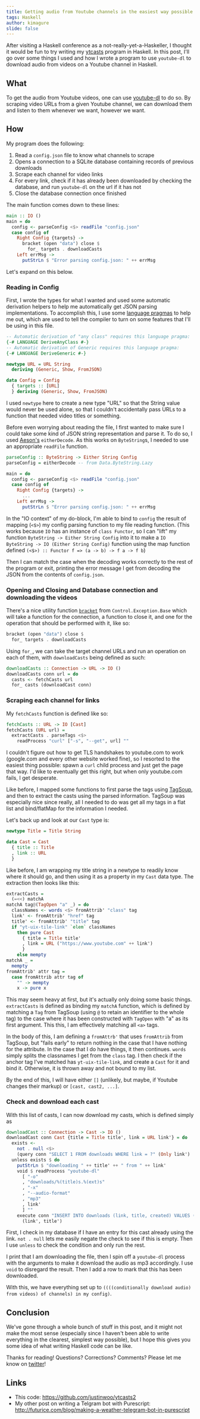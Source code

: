 ```yaml
---
title: Getting audio from Youtube channels in the easiest way possible using Haskell
tags: Haskell
author: kimagure
slide: false
---
```

After visiting a Haskell conference as a not-really-yet-a-Haskeller, I thought it would be fun to try writing my [ytcasts](http://qiita.com/kimagure/items/5674e3ae9c87262af762) program in Haskell. In this post, I'll go over some things I used and how I wrote a program to use `youtube-dl` to download audio from videos on a Youtube channel in Haskell.

## What

To get the audio from Youtube videos, one can use [youtube-dl](https://rg3.github.io/youtube-dl/) to do so. By scraping video URLs from a given Youtube channel, we can download them and listen to them whenever we want, however we want.

## How

My program does the following:

1. Read a `config.json` file to know what channels to scrape
1. Opens a connection to a SQLite database containing records of previous downloads
1. Scrape each channel for video links
1. For every link, check if it has already been downloaded by checking the database, and run `youtube-dl` on the url if it has not
1. Close the database connection once finished

The main function comes down to these lines:

```haskell
main :: IO ()
main = do
  config <- parseConfig <$> readFile "config.json"
  case config of
    Right Config {targets} ->
      bracket (open "data") close $
        for_ targets . downloadCasts
    Left errMsg ->
      putStrLn $ "Error parsing config.json: " ++ errMsg
```

Let's expand on this below.

### Reading in Config

First, I wrote the types for what I wanted and used some automatic derivation helpers to help me automatically get JSON parsing implementations. To accomplish this, I use some [language pragmas](https://wiki.haskell.org/Language_Pragmas) to help me out, which are used to tell the compiler to turn on some features that I'll be using in this file.

```haskell
-- Automatic derivation of "any class" requires this language pragma:
{-# LANGUAGE DeriveAnyClass #-}
-- Automatic derivation of Generic requires this language pragma:
{-# LANGUAGE DeriveGeneric #-}

newtype URL = URL String
  deriving (Generic, Show, FromJSON)

data Config = Config
  { targets :: [URL]
  } deriving (Generic, Show, FromJSON)
```

I used `newtype` here to create a new type "URL" so that the String value would never be used alone, so that I couldn't accidentally pass URLs to a function that needed video titles or something.

Before even worrying about reading the file, I first wanted to make sure I could take some kind of JSON string representation and parse it. To do so, I used [Aeson's](https://hackage.haskell.org/package/aeson/docs/Data-Aeson.html) `eitherDecode`. As this works on `ByteString`s, I needed to use an appropriate `readFile` function.

```haskell
parseConfig :: ByteString -> Either String Config
parseConfig = eitherDecode -- from Data.ByteString.Lazy

main = do
  config <- parseConfig <$> readFile "config.json"
  case config of
    Right Config {targets} ->
      ...
    Left errMsg ->
      putStrLn $ "Error parsing config.json: " ++ errMsg
```

In the "IO context" of my do-block, I'm able to bind to `config` the result of mapping (`<$>`) my config parsing function to my file reading function. (This works because `IO` has an instance of `class Functor`, so I can "lift" my function `ByteString -> Either String Config` into it to make a `IO ByteString -> IO (Either String Config)` function using the map function defined `(<$>) :: Functor f => (a -> b) -> f a -> f b`)

Then I can match the case when the decoding works correctly to the rest of the program or exit, printing the error message I get from decoding the JSON from the contents of `config.json`.

### Opening and Closing and Database connection and downloading the videos

There's a nice utility function [`bracket`](http://hackage.haskell.org/package/base-4.9.0.0/docs/Control-Exception-Base.html#v:bracket) from `Control.Exception.Base` which will take a function for the connection, a function to close it, and one for the operation that should be performed with it, like so:

```haskell
bracket (open "data") close $
  for_ targets . downloadCasts
```

Using `for_`, we can take the target channel URLs and run an operation on each of them, with `downloadCasts` being defined as such:

```haskell
downloadCasts :: Connection -> URL -> IO ()
downloadCasts conn url = do
  casts <- fetchCasts url
  for_ casts (downloadCast conn)
```

### Scraping each channel for links

My `fetchCasts` function is defined like so:

```haskell
fetchCasts :: URL -> IO [Cast]
fetchCasts (URL url) =
  extractCasts . parseTags <$>
    readProcess "curl" ["-s", "--get", url] ""
```

I couldn't figure out how to get TLS handshakes to youtube.com to work (google.com and every other website worked fine), so I resorted to the easiest thing possible: spawn a `curl` child process and just get the page that way. I'd like to eventually get this right, but when only youtube.com fails, I get desperate.

Like before, I mapped some functions to first parse the tags using [TagSoup](https://hackage.haskell.org/package/tagsoup), and then to extract the casts using the parsed information. TagSoup was especially nice since really, all I needed to do was get all my tags in a flat list and bind/flatMap for the information I needed.

Let's back up and look at our `Cast` type is:

```haskell
newtype Title = Title String

data Cast = Cast
  { title :: Title
  , link :: URL
  }
```

Like before, I am wrapping my title string in a newtype to readily know where it should go, and then using it as a property in my `Cast` data type. The extraction then looks like this:

```haskell
extractCasts =
  (=<<) matchA
matchA tag@(TagOpen "a" _) = do
  classNames <- words <$> fromAttrib' "class" tag
  link' <- fromAttrib' "href" tag
  title' <- fromAttrib' "title" tag
  if "yt-uix-tile-link" `elem` classNames
    then pure Cast
      { title = Title title'
      , link = URL ("https://www.youtube.com" ++ link')
      }
    else mempty
matchA _ =
  mempty
fromAttrib' attr tag =
  case fromAttrib attr tag of
    "" -> mempty
    x -> pure x
```

This may seem heavy at first, but it's actually only doing some basic things. `extractCasts` is defined as binding my `matchA` function, which is defined by matching a `Tag` from TagSoup (using `@` to retain an identifier to the whole tag) to the case where it has been constructed with `TagOpen` with "a" as its first argument. This this, I am effectively matching all `<a>` tags.

In the body of this, I am defining a `fromAttrb'` that uses `fromAttrib` from TagSoup, but "fails early" to return nothing in the case that I have nothing for the attribute. In the case that I do have things, it then continues. `words` simply splits the classnames I get from the `class` tag. I then check if the anchor tag I've matched has `yt-uix-tile-link`, and create a `Cast` for it and bind it. Otherwise, it is thrown away and not bound to my list.

By the end of this, I will have either `[]` (unlikely, but maybe, if Youtube changes their  markup) or `[cast, cast2, ...]`.

### Check and download each cast

With this list of casts, I can now download my casts, which is defined simply as

```haskell
downloadCast :: Connection -> Cast -> IO ()
downloadCast conn Cast {title = Title title', link = URL link'} = do
  exists <-
    not . null <$>
    (query conn "SELECT 1 FROM downloads WHERE link = ?" (Only link') :: IO [Only Int])
  unless exists $ do
    putStrLn $ "downloading " ++ title' ++ " from " ++ link'
    void $ readProcess "youtube-dl"
      [ "-o"
      , "downloads/%(title)s.%(ext)s"
      , "-x"
      , "--audio-format"
      , "mp3"
      , link'
      ] ""
    execute conn "INSERT INTO downloads (link, title, created) VALUES (?, ?, datetime('now'));"
      (link', title')

```

First, I check in my database if I have an entry for this cast already using the link. `not . null` lets me easily negate the check to see if this is empty. Then I use `unless` to check the condition and only run the rest.

I print that I am downloading the file, then I spin off a `youtube-dl` process with the arguments to make it download the audio as mp3 accordingly. I use `void` to disregard the result. Then I add a row to mark that this has been downloaded.

With this, we have everything set up to `((((conditionally download audio) from videos) of channels) in my config)`.

## Conclusion

We've gone through a whole bunch of stuff in this post, and it might not make the most sense (especially since I haven't been able to write everything in the clearest, simplest way possible), but I hope this gives you some idea of what writing Haskell code can be like.

Thanks for reading! Questions? Corrections? Comments? Please let me know on [twitter](https://twitter.com/jusrin00)!

## Links

* This code: https://github.com/justinwoo/ytcasts2
* My other post on writing a Telgram bot with Purescript: http://futurice.com/blog/making-a-weather-telegram-bot-in-purescript

